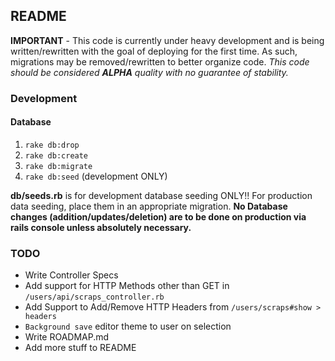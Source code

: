 ## README
**IMPORTANT** - This code is currently under heavy development and is being written/rewritten with the goal of deploying for the first time.  As such, migrations may be removed/rewritten to better organize code.  *This code should be considered **ALPHA** quality with no guarantee of stability.*

### Development
#### Database
1. `rake db:drop`
2. `rake db:create`
3. `rake db:migrate`
4. `rake db:seed` (development ONLY)

**db/seeds.rb** is for development database seeding ONLY!! For production data seeding, place them in an appropriate migration.  **No Database changes (addition/updates/deletion) are to be done on production via rails console unless absolutely necessary.**


### TODO

* Write Controller Specs
* Add support for HTTP Methods other than GET in `/users/api/scraps_controller.rb`
* Add Support to Add/Remove HTTP Headers from `/users/scraps#show > headers`
* `Background save` editor theme to user on selection
* Write ROADMAP.md
* Add more stuff to README
